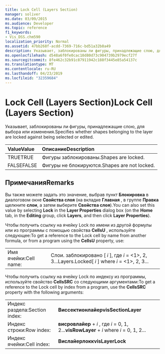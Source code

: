 ```yaml
---
title: Lock Cell (Layers Section)
manager: soliver
ms.date: 03/09/2015
ms.audience: Developer
ms.topic: reference
f1_keywords:
- Vis_DSS.chm590
localization_priority: Normal
ms.assetid: 47bb268f-acdd-7369-716c-bd51a32b8a49
description: Указывает, заблокированы ли фигуры, принадлежащие слою, для выбора или изменения.
ms.openlocfilehash: d548a6f0fe0cac10d80d73c904739b2979ecf27f
ms.sourcegitcommit: 8fe462c32b91c87911942c188f3445e85a54137c
ms.translationtype: MT
ms.contentlocale: ru-RU
ms.lasthandoff: 04/23/2019
ms.locfileid: "32359684"
---
```

# <a name="lock-cell-layers-section"></a><span data-ttu-id="3973f-103">Lock Cell (Layers Section)</span><span class="sxs-lookup"><span data-stu-id="3973f-103">Lock Cell (Layers Section)</span></span>

<span data-ttu-id="3973f-104">Указывает, заблокированы ли фигуры, принадлежащие слою, для выбора или изменения.</span><span class="sxs-lookup"><span data-stu-id="3973f-104">Specifies whether shapes belonging to the layer are locked against being selected or edited.</span></span>
  
|<span data-ttu-id="3973f-105">**Value**</span><span class="sxs-lookup"><span data-stu-id="3973f-105">**Value**</span></span>|<span data-ttu-id="3973f-106">**Описание**</span><span class="sxs-lookup"><span data-stu-id="3973f-106">**Description**</span></span>|
|:-----|:-----|
|<span data-ttu-id="3973f-107">TRUE</span><span class="sxs-lookup"><span data-stu-id="3973f-107">TRUE</span></span>  <br/> |<span data-ttu-id="3973f-108">Фигуры заблокированы.</span><span class="sxs-lookup"><span data-stu-id="3973f-108">Shapes are locked.</span></span>  <br/> |
|<span data-ttu-id="3973f-109">FALSE</span><span class="sxs-lookup"><span data-stu-id="3973f-109">FALSE</span></span>  <br/> |<span data-ttu-id="3973f-110">Фигуры не блокируются.</span><span class="sxs-lookup"><span data-stu-id="3973f-110">Shapes are not locked.</span></span>  <br/> |
   
## <a name="remarks"></a><span data-ttu-id="3973f-111">Примечания</span><span class="sxs-lookup"><span data-stu-id="3973f-111">Remarks</span></span>

<span data-ttu-id="3973f-112">Вы также можете задать это значение, выбрав пункт **Блокировка** в диалоговом окне **Свойства слоя** (на вкладке **Главная** , в группе **Правка** щелкните **слои**, а затем выберите **Свойства слоя**).</span><span class="sxs-lookup"><span data-stu-id="3973f-112">You can also set this value by selecting **Lock** in the **Layer Properties** dialog box (on the **Home** tab, in the **Editing** group, click **Layers**, and then click **Layer Properties**).</span></span>
  
<span data-ttu-id="3973f-113">Чтобы получить ссылку на ячейку Lock по имени из другой формулы или из программы с помощью свойства **CellsU** , используйте следующее:</span><span class="sxs-lookup"><span data-stu-id="3973f-113">To get a reference to the Lock cell by name from another formula, or from a program using the **CellsU** property, use:</span></span> 
  
|||
|:-----|:-----|
|<span data-ttu-id="3973f-114">Имя ячейки:</span><span class="sxs-lookup"><span data-stu-id="3973f-114">Cell name:</span></span>  <br/> |<span data-ttu-id="3973f-115">Слои. заблокировано [ *i* ], где *i* = <1>, 2, 3...</span><span class="sxs-lookup"><span data-stu-id="3973f-115">Layers.Locked[ *i*  ] where  *i*  = <1>, 2, 3...</span></span>  <br/> |
   
<span data-ttu-id="3973f-116">Чтобы получить ссылку на ячейку Lock по индексу из программы, используйте свойство **CellsSRC** со следующими аргументами:</span><span class="sxs-lookup"><span data-stu-id="3973f-116">To get a reference to the Lock cell by index from a program, use the **CellsSRC** property with the following arguments:</span></span> 
  
|||
|:-----|:-----|
|<span data-ttu-id="3973f-117">Индекс раздела:</span><span class="sxs-lookup"><span data-stu-id="3973f-117">Section index:</span></span>  <br/> |<span data-ttu-id="3973f-118">**Виссектионлайер**</span><span class="sxs-lookup"><span data-stu-id="3973f-118">**visSectionLayer**</span></span> <br/> |
|<span data-ttu-id="3973f-119">Индекс строки:</span><span class="sxs-lookup"><span data-stu-id="3973f-119">Row index:</span></span>  <br/> |<span data-ttu-id="3973f-120">**висровлайер** +  *i* , где *i* = 0, 1, 2...</span><span class="sxs-lookup"><span data-stu-id="3973f-120">**visRowLayer** +  *i*  where  *i*  = 0, 1, 2...</span></span>  <br/> |
|<span data-ttu-id="3973f-121">Индекс ячейки:</span><span class="sxs-lookup"><span data-stu-id="3973f-121">Cell index:</span></span>  <br/> |<span data-ttu-id="3973f-122">**Вислайерлокк**</span><span class="sxs-lookup"><span data-stu-id="3973f-122">**visLayerLock**</span></span> <br/> |
   

